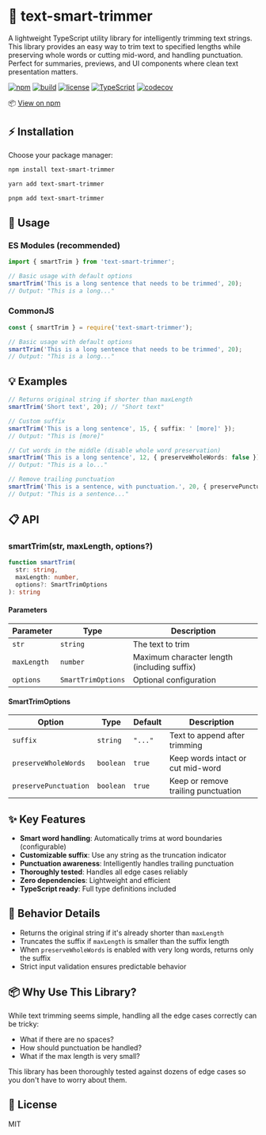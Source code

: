 # 📝 text-smart-trimmer

A lightweight TypeScript utility library for intelligently trimming text strings. This library provides an easy way to trim text to specified lengths while preserving whole words or cutting mid-word, and handling punctuation. Perfect for summaries, previews, and UI components where clean text presentation matters.

[![npm](https://img.shields.io/npm/v/text-smart-trimmer)](https://www.npmjs.com/package/text-smart-trimmer)
[![build](https://img.shields.io/github/actions/workflow/status/vaidehimani/text-smart-trimmer/ci.yml?branch=main)](https://github.com/vaidehimani/text-smart-trimmer/actions)
[![license](https://img.shields.io/github/license/vaidehimani/text-smart-trimmer)](LICENSE)
[![TypeScript](https://img.shields.io/badge/TypeScript-supported-blue?logo=typescript)](tsconfig.json)
[![codecov](https://codecov.io/gh/vaidehimani/text-smart-trimmer/branch/main/graph/badge.svg)](https://codecov.io/gh/vaidehimani/text-smart-trimmer)


📦 [View on npm](https://www.npmjs.com/package/text-smart-trimmer)

## ⚡ Installation

Choose your package manager:

```bash
npm install text-smart-trimmer
```

```bash
yarn add text-smart-trimmer
```

```bash
pnpm add text-smart-trimmer
```

## 🚀 Usage

### ES Modules (recommended)

```typescript
import { smartTrim } from 'text-smart-trimmer';

// Basic usage with default options
smartTrim('This is a long sentence that needs to be trimmed', 20);
// Output: "This is a long..."
```

### CommonJS

```javascript
const { smartTrim } = require('text-smart-trimmer');

// Basic usage with default options
smartTrim('This is a long sentence that needs to be trimmed', 20);
// Output: "This is a long..."
```

## 💡 Examples

```typescript
// Returns original string if shorter than maxLength
smartTrim('Short text', 20); // "Short text"

// Custom suffix
smartTrim('This is a long sentence', 15, { suffix: ' [more]' });
// Output: "This is [more]"

// Cut words in the middle (disable whole word preservation)
smartTrim('This is a long sentence', 12, { preserveWholeWords: false });
// Output: "This is a lo..."

// Remove trailing punctuation
smartTrim('This is a sentence, with punctuation.', 20, { preservePunctuation: false });
// Output: "This is a sentence..."
```

## 📋 API

### smartTrim(str, maxLength, options?)

```typescript
function smartTrim(
  str: string,
  maxLength: number,
  options?: SmartTrimOptions
): string
```

#### Parameters

| Parameter | Type | Description |
|-----------|------|-------------|
| `str` | `string` | The text to trim |
| `maxLength` | `number` | Maximum character length (including suffix) |
| `options` | `SmartTrimOptions` | Optional configuration |

#### SmartTrimOptions

| Option | Type | Default | Description |
|--------|------|---------|-------------|
| `suffix` | `string` | `"..."` | Text to append after trimming |
| `preserveWholeWords` | `boolean` | `true` | Keep words intact or cut mid-word |
| `preservePunctuation` | `boolean` | `true` | Keep or remove trailing punctuation |

## ✨ Key Features

- **Smart word handling**: Automatically trims at word boundaries (configurable)
- **Customizable suffix**: Use any string as the truncation indicator
- **Punctuation awareness**: Intelligently handles trailing punctuation
- **Thoroughly tested**: Handles all edge cases reliably
- **Zero dependencies**: Lightweight and efficient
- **TypeScript ready**: Full type definitions included

## 🧩 Behavior Details

- Returns the original string if it's already shorter than `maxLength`
- Truncates the suffix if `maxLength` is smaller than the suffix length
- When `preserveWholeWords` is enabled with very long words, returns only the suffix
- Strict input validation ensures predictable behavior

## 📦 Why Use This Library?

While text trimming seems simple, handling all the edge cases correctly can be tricky:

- What if there are no spaces?
- How should punctuation be handled?
- What if the max length is very small?

This library has been thoroughly tested against dozens of edge cases so you don't have to worry about them.

## 📄 License

MIT